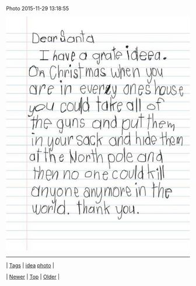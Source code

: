 <!--
title: Photo 2015-11-29 13
date: 2020-06-28T15:27:00.100Z
tags: idea, photo
-->


Photo 2015-11-29 13:18:55

![](134192536564-0.jpg)

<!--BOTTOM-POST-NAVIGATION-->
---

| [Tags](tags.md) | [idea](tag-idea.md) [photo](tag-photo.md) |

| [Newer](134149862264.md) | [Top](index.md) | [Older](134290204389.md) |